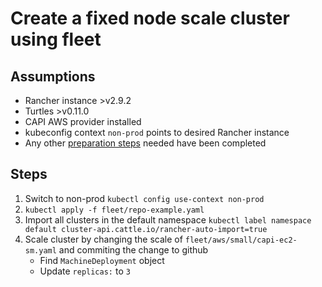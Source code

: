 # Create a fixed node scale cluster using fleet

## Assumptions

* Rancher instance >v2.9.2
* Turtles >v0.11.0
* CAPI AWS provider installed
* kubeconfig context `non-prod` points to desired Rancher instance
* Any other [preparation steps](./preparation.md) needed have been completed

## Steps

1. Switch to non-prod `kubectl config use-context non-prod`
1. `kubectl apply -f fleet/repo-example.yaml`
1. Import all clusters in the default namespace `kubectl label namespace default cluster-api.cattle.io/rancher-auto-import=true`
1. Scale cluster by changing the scale of `fleet/aws/small/capi-ec2-sm.yaml` and commiting the change to github
    * Find `MachineDeployment` object
    * Update `replicas:` to `3`